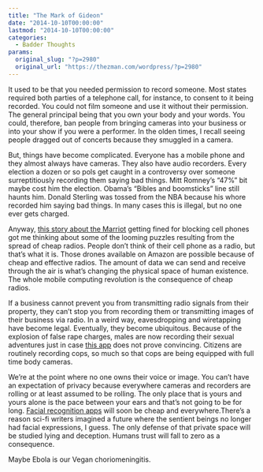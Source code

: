 ```yaml
---
title: "The Mark of Gideon"
date: "2014-10-10T00:00:00"
lastmod: "2014-10-10T00:00:00"
categories:
  - Badder Thoughts
params:
  original_slug: "?p=2980"
  original_url: "https://thezman.com/wordpress/?p=2980"
---
```


It used to be that you needed permission to record someone. Most states
required both parties of a telephone call, for instance, to consent to
it being recorded. You could not film someone and use it without their
permission. The general principal being that you own your body and your
words. You could, therefore, ban people from bringing cameras into your
business or into your show if you were a performer. In the olden times,
I recall seeing people dragged out of concerts because they smuggled in
a camera.

But, things have become complicated. Everyone has a mobile phone and
they almost always have cameras. They also have audio recorders. Every
election a dozen or so pols get caught in a controversy over someone
surreptitiously recording them saying bad things. Mitt Romney’s “47%”
bit maybe cost him the election. Obama’s “Bibles and boomsticks” line
still haunts him. Donald Sterling was tossed from the NBA because his
whore recorded him saying bad things. In many cases this is illegal, but
no one ever gets charged.

Anyway, <a
href="http://www.cnn.com/2014/10/03/travel/marriott-fcc-wi-fi-fine/index.html?hpt=hp_t2"
rel="noopener" target="_blank">this story about the Marriot</a> getting
fined for blocking cell phones got me thinking about some of the looming
puzzles resulting from the spread of cheap radios. People don’t think of
their cell phone as a radio, but that’s what it is. Those drones
available on Amazon are possible because of cheap and effective radios.
The amount of data we can send and receive through the air is what’s
changing the physical space of human existence. The whole mobile
computing revolution is the consequence of cheap radios.

If a business cannot prevent you from transmitting radio signals from
their property, they can’t stop you from recording them or transmitting
images of their business via radio. In a weird way, eavesdropping and
wiretapping have become legal. Eventually, they become ubiquitous.
Because of the explosion of false rape charges, males are now recording
their sexual adventures just in case <a
href="http://www.slate.com/blogs/xx_factor/2014/09/29/good2go_a_new_app_for_consenting_to_sex.html"
rel="noopener" target="_blank">this app</a> does not prove convincing.
Citizens are routinely recording cops, so much so that cops are being
equipped with full time body cameras.

We’re at the point where no one owns their voice or image. You can’t
have an expectation of privacy because everywhere cameras and recorders
are rolling or at least assumed to be rolling. The only place that is
yours and yours alone is the pace between your ears and that’s not going
to be for long. <a
href="http://singularityhub.com/2014/09/02/have-digital-devices-ruined-your-ability-to-read-emotions-no-worries-an-app-for-that-is-on-the-way/"
rel="noopener" target="_blank">Facial recognition apps</a> will soon be
cheap and everywhere.There’s a reason sci-fi writers imagined a future
where the sentient beings no longer had facial expressions, I guess. The
only defense of that private space will be studied lying and deception.
Humans trust will fall to zero as a consequence.

Maybe Ebola is our Vegan choriomeningitis.
